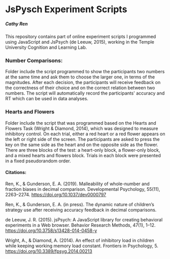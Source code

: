 # JsPysch Experiment Scripts
##### Cathy Ren

This repository contains part of online experiment scripts I programmed using JavaScript and JsPsych (de Leeuw, 2015), working in the Temple University Cognition and Learning Lab.

### Number Comparisons:
Folder include the script programmed to show the participants two numbers at the same time and ask them to choose the larger one, in terms of the magnitudes.
After each decision, the participants will receive feedback on the correctness of their choice and on the correct relation between two numbers.
The script will automatically record the participants' accuracy and RT which can be used in data analyses.

### Hearts and Flowers
Folder include the script that was programmed based on the Hearts and Flowers Task (Wright & Diamond, 2014), which was designed to measure inhibitory control.
On each trial, either a red heart or a red flower appears on the left or right side of the screen.
The participants are asked to press the key on the same side as the heart and on the opposite side as the flower.
There are three blocks of the test: a heart-only block, a flower-only block, and a mixed hearts and flowers block.
Trials in each block were presented in a fixed pseudorandom order.




#### Citations:
Ren, K., & Gunderson, E. A. (2019). Malleability of whole-number and fraction biases in decimal comparison. Developmental Psychology, 55(11), 2263–2274. https://doi.org/10.1037/dev0000797

Ren, K., & Gunderson, E. A. (in press). The dynamic nature of children’s strategy use after receiving accuracy feedback in decimal comparisons.

de Leeuw, J. R. (2015). jsPsych: A JavaScript library for creating behavioral experiments in a Web browser. Behavior Research Methods, 47(1), 1–12. https://doi.org/10.3758/s13428-014-0458-y

Wright, A., & Diamond, A. (2014). An effect of inhibitory load in children while keeping working memory load constant. Frontiers in Psychology, 5. https://doi.org/10.3389/fpsyg.2014.00213

